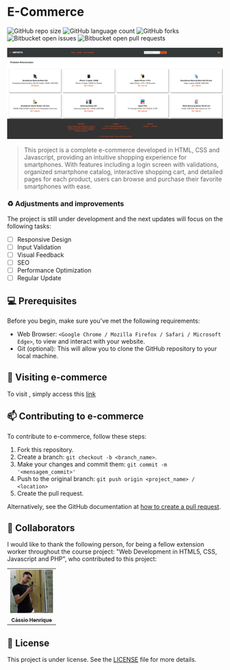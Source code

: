 # E-Commerce

![GitHub repo size](https://img.shields.io/github/repo-size/LyanKaleu/e-commerce-imports?style=for-the-badge)
![GitHub language count](https://img.shields.io/github/languages/count/LyanKaleu/e-commerce-imports?style=for-the-badge)
![GitHub forks](https://img.shields.io/github/forks/LyanKaleu/e-commerce-imports?style=for-the-badge)
![Bitbucket open issues](https://img.shields.io/bitbucket/issues/LyanKaleu/e-commerce-imports?style=for-the-badge)
![Bitbucket open pull requests](https://img.shields.io/bitbucket/pr-raw/LyanKaleu/e-commerce-imports?style=for-the-badge)

<img src="screenshot.png" alt="Captura de tela do website e-commerce">

> This project is a complete e-commerce developed in HTML, CSS and Javascript, providing an intuitive shopping experience for smartphones. With features including a login screen with validations, organized smartphone catalog, interactive shopping cart, and detailed pages for each product, users can browse and purchase their favorite smartphones with ease.

### ♻️ Adjustments and improvements

The project is still under development and the next updates will focus on the following tasks:

- [ ] Responsive Design
- [ ] Input Validation
- [ ] Visual Feedback
- [ ] SEO
- [ ] Performance Optimization
- [ ] Regular Update

## 💻 Prerequisites

Before you begin, make sure you've met the following requirements:

- Web Browser: `<Google Chrome / Mozilla Firefox / Safari / Microsoft Edge>`, to view and interact with your website.
- Git (optional): This will allow you to clone the GitHub repository to your local machine.

## 🚀 Visiting e-commerce

To visit <e-commerce>, simply access this [link]()

## 📫 Contributing to e-commerce

To contribute to e-commerce, follow these steps:

1. Fork this repository.
2. Create a branch: `git checkout -b <branch_name>`.
3. Make your changes and commit them: `git commit -m '<mensagem_commit>'`
4. Push to the original branch: `git push origin <project_name> / <location>`
5. Create the pull request.

Alternatively, see the GitHub documentation at [how to create a pull request](https://help.github.com/en/github/collaborating-with-issues-and-pull-requests/creating-a-pull-request).

## 🤝 Collaborators

I would like to thank the following person, for being a fellow extension worker throughout the course project: "Web Development in HTML5, CSS, Javascript and PHP", who contributed to this project:

<table>
  <tr>
    <td align="center">
      <a href="https://www.instagram.com/cassioo__henrique/" title="Instagram do Cássio Henrique">
        <img src="cassio.jpg" width="100px;" alt="Foto do Cássio Henrique no GitHub"/><br>
        <sub>
          <b>Cássio Henrique</b>
        </sub>
      </a>
    </td>
</table>

## 📝 License

This project is under license. See the [LICENSE](LICENSE) file for more details.
